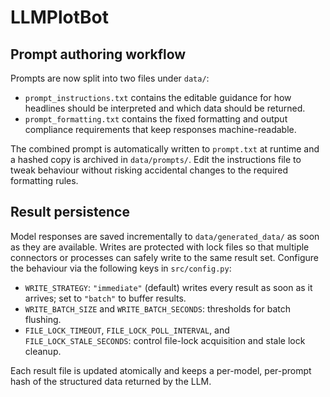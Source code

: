 # LLMPlotBot

## Prompt authoring workflow

Prompts are now split into two files under `data/`:

- `prompt_instructions.txt` contains the editable guidance for how headlines
  should be interpreted and which data should be returned.
- `prompt_formatting.txt` contains the fixed formatting and output compliance
  requirements that keep responses machine-readable.

The combined prompt is automatically written to `prompt.txt` at runtime and a
hashed copy is archived in `data/prompts/`. Edit the instructions file to tweak
behaviour without risking accidental changes to the required formatting rules.

## Result persistence

Model responses are saved incrementally to `data/generated_data/` as soon as
they are available. Writes are protected with lock files so that multiple
connectors or processes can safely write to the same result set. Configure the
behaviour via the following keys in `src/config.py`:

- `WRITE_STRATEGY`: `"immediate"` (default) writes every result as soon as it
  arrives; set to `"batch"` to buffer results.
- `WRITE_BATCH_SIZE` and `WRITE_BATCH_SECONDS`: thresholds for batch flushing.
- `FILE_LOCK_TIMEOUT`, `FILE_LOCK_POLL_INTERVAL`, and
  `FILE_LOCK_STALE_SECONDS`: control file-lock acquisition and stale lock
  cleanup.

Each result file is updated atomically and keeps a per-model, per-prompt hash of
the structured data returned by the LLM.
